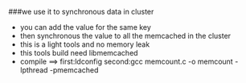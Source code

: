 ###we use it to synchronous data in cluster
* you can add the value for the same key
* then synchronous the value to all the memcached in the cluster
* this is a light tools and no memory leak 
* this tools build need libmemcached
* compile ==> first:ldconfig  second:gcc memcount.c -o memcount -lpthread -pmemcached
